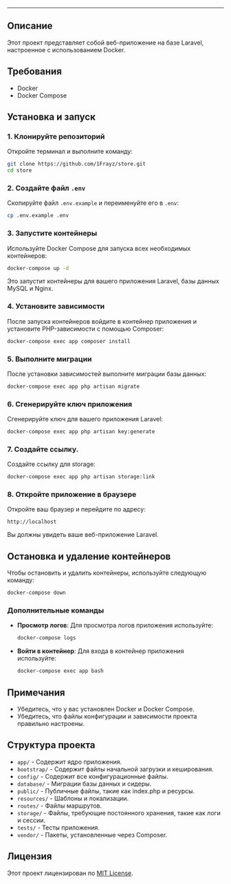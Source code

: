 ---
## Описание

Этот проект представляет собой веб-приложение на базе Laravel, настроенное с использованием Docker.

## Требования
- Docker
- Docker Compose

## Установка и запуск

### 1. Клонируйте репозиторий

Откройте терминал и выполните команду:

```bash
git clone https://github.com/1Frayz/store.git
cd store
```

### 2. Создайте файл `.env`

Скопируйте файл `.env.example` и переименуйте его в `.env`:

```bash
cp .env.example .env
```

### 3. Запустите контейнеры

Используйте Docker Compose для запуска всех необходимых контейнеров:

```bash
docker-compose up -d
```

Это запустит контейнеры для вашего приложения Laravel, базы данных MySQL и Nginx.

### 4. Установите зависимости

После запуска контейнеров войдите в контейнер приложения и установите PHP-зависимости с помощью Composer:

```bash
docker-compose exec app composer install
```

### 5. Выполните миграции

После установки зависимостей выполните миграции базы данных:

```bash
docker-compose exec app php artisan migrate
```

### 6. Сгенерируйте ключ приложения

Сгенерируйте ключ для вашего приложения Laravel:

```bash
docker-compose exec app php artisan key:generate
```

### 7. Создайте ссылку.

Создайте ссылку для storage:

```bash
docker-compose exec app php artisan storage:link
```

### 8. Откройте приложение в браузере

Откройте ваш браузер и перейдите по адресу:

```
http://localhost
```

Вы должны увидеть ваше веб-приложение Laravel.

## Остановка и удаление контейнеров

Чтобы остановить и удалить контейнеры, используйте следующую команду:

```bash
docker-compose down
```

### Дополнительные команды

- **Просмотр логов**: Для просмотра логов приложения используйте:

  ```bash
  docker-compose logs
  ```

- **Войти в контейнер**: Для входа в контейнер приложения используйте:

  ```bash
  docker-compose exec app bash
  ```

## Примечания

- Убедитесь, что у вас установлен Docker и Docker Compose.
- Убедитесь, что файлы конфигурации и зависимости проекта правильно настроены.

## Структура проекта

- `app/` - Содержит ядро приложения.
- `bootstrap/` - Содержит файлы начальной загрузки и кеширования.
- `config/` - Содержит все конфигурационные файлы.
- `database/` - Миграции базы данных и сидеры.
- `public/` - Публичные файлы, такие как index.php и ресурсы.
- `resources/` - Шаблоны и локализации.
- `routes/` - Файлы маршрутов.
- `storage/` - Файлы, требующие постоянного хранения, такие как логи и сессии.
- `tests/` - Тесты приложения.
- `vendor/` - Пакеты, установленные через Composer.

## Лицензия

Этот проект лицензирован по [MIT License](LICENSE).
```

